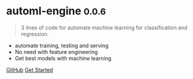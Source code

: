 # automl-engine <small>0.0.6</small>

> 3 lines of code for automate machine learning for classification and regression.

- automate training, testing and serving
- No need with feature engineering
- Get best models with machine learning

[GitHub](https://github.com/lugq1990/automl-engine)
[Get Started](index.md "Index of automl-engine")